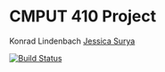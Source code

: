 CMPUT 410 Project
=================

Konrad Lindenbach
[Jessica Surya](<mailto:jsurya@ualberta.ca>)

[![Build Status](https://travis-ci.org/CMPUT410W15/cmput410-project.svg?branch=master)](https://travis-ci.org/CMPUT410W15/cmput410-project)
